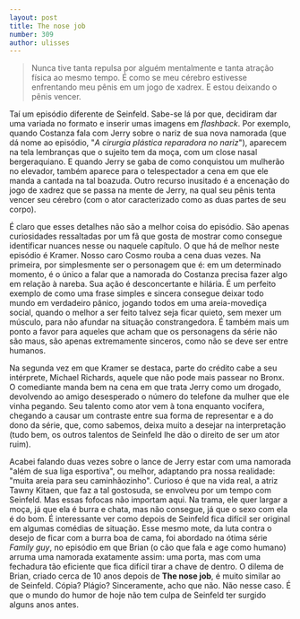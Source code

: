 ```yaml
---
layout: post
title: The nose job
number: 309
author: ulisses
---
```


> Nunca tive tanta repulsa por alguém mentalmente e tanta atração física ao mesmo tempo. É como se meu cérebro estivesse enfrentando meu pênis em um jogo de xadrex. E estou deixando o pênis vencer.

Taí um episódio diferente de Seinfeld. Sabe-se lá por que, decidiram dar uma variada no formato e inserir umas imagens em *flashback*. Por exemplo, quando Costanza fala com Jerry sobre o nariz de sua nova namorada (que dá nome ao episódio, "*A cirurgia plástica reparadora no nariz*"), aparecem na tela lembranças que o sujeito tem da moça, com um close nasal bergeraquiano. E quando Jerry se gaba de como conquistou um mulherão no elevador, também aparece para o telespectador a cena em que ele manda a cantada na tal boazuda. Outro recurso inusitado é a encenação do jogo de xadrez que se passa na mente de Jerry, na qual seu pênis tenta vencer seu cérebro (com o ator caracterizado como as duas partes de seu corpo).

É claro que esses detalhes não são a melhor coisa do episódio. São apenas curiosidades ressaltadas por um fã que gosta de mostrar como consegue identificar nuances nesse ou naquele capítulo. O que há de melhor neste episódio é Kramer. Nosso caro Cosmo rouba a cena duas vezes. Na primeira, por simplesmente ser o personagem que é: em um determinado momento, é o único a falar que a namorada do Costanza precisa fazer algo em relação à nareba. Sua ação é desconcertante e hilária. É um perfeito exemplo de como uma frase simples e sincera consegue deixar todo mundo em verdadeiro pânico, jogando todos em uma areia-movediça social, quando o melhor a ser feito talvez seja ficar quieto, sem mexer um músculo, para não afundar na situação constrangedora. É também mais um ponto a favor para aqueles que acham que os personagens da série não são maus, são apenas extremamente sinceros, como não se deve ser entre humanos.

Na segunda vez em que Kramer se destaca, parte do crédito cabe a seu intérprete, Michael Richards, aquele que não pode mais passear no Bronx. O comediante manda bem na cena em que trata Jerry como um drogado, devolvendo ao amigo desesperado o número do telefone da mulher que ele vinha pegando. Seu talento como ator vem à tona enquanto vocifera, chegando a causar um contraste entre sua forma de representar e a do dono da série, que, como sabemos, deixa muito a desejar na interpretação (tudo bem, os outros talentos de Seinfeld lhe dão o direito de ser um ator ruim).

Acabei falando duas vezes sobre o lance de Jerry estar com uma namorada "além de sua liga esportiva", ou melhor, adaptando pra nossa realidade: "muita areia para seu caminhãozinho". Curioso é que na vida real, a atriz Tawny Kitaen, que faz a tal gostosuda, se envolveu por um tempo com Seinfeld. Mas essas fofocas não importam aqui. Na trama, ele quer largar a moça, já que ela é burra e chata, mas não consegue, já que o sexo com ela é do bom. É interessante ver como depois de Seinfeld fica difícil ser original em algumas comédias de situação. Esse mesmo mote, da luta contra o desejo de ficar com a burra boa de cama, foi abordado na ótima série *Family guy*, no episódio em que Brian (o cão que fala e age como humano) arruma uma namorada exatamente assim: uma porta, mas com uma fechadura tão eficiente que fica difícil tirar a chave de dentro. O dilema de Brian, criado cerca de 10 anos depois de **The nose job**, é muito similar ao de Seinfeld. Cópia? Plágio? Sinceramente, acho que não. Não nesse caso. É que o mundo do humor de hoje não tem culpa de Seinfeld ter surgido alguns anos antes.